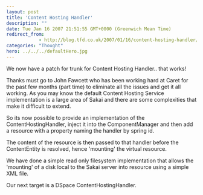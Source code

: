 ```yaml
---
layout: post
title: 'Content Hosting Handler'
description: ""
date: Tue Jan 16 2007 21:51:55 GMT+0000 (Greenwich Mean Time)
redirect_from: 
            - http://blog.tfd.co.uk/2007/01/16/content-hosting-handler/
categories: "Thought"
hero: ../../../defaultHero.jpg
---
```

We now have a patch for trunk for Content Hosting Handler.. that works!

Thanks must go to John Fawcett who has been working hard at Caret for the past few months (part time) to eliminate all the issues and get it all working. As you may know the default Content Hosting Service implementation is a large area of Sakai and there are some complexities that make it difficult to extend.

So its now possible to provide an implementation of the ContentHostingHandler, inject it into the ComponentManager and then add a resource with a property naming the handler by spring id.

The content of the resource is then passed to that handler before the ContentEntity is resolved, hence 'mounting' the virtual resource.

We have done a simple read only filesystem implementation that allows the 'mounting' of a disk local to the Sakai server into resource using a simple XML file.

Our next target is a DSpace ContentHostingHandler.
